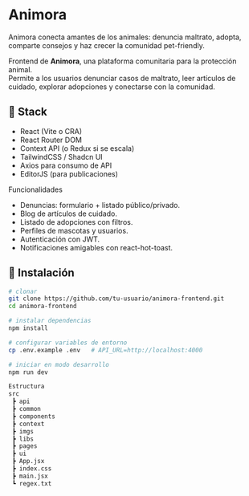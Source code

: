 # Animora
Animora conecta amantes de los animales: denuncia maltrato, adopta, comparte consejos y haz crecer la comunidad pet-friendly.

Frontend de **Animora**, una plataforma comunitaria para la protección animal.  
Permite a los usuarios denunciar casos de maltrato, leer artículos de cuidado, explorar adopciones y conectarse con la comunidad.

## 🚀 Stack
- React (Vite o CRA)
- React Router DOM
- Context API (o Redux si se escala)
- TailwindCSS / Shadcn UI
- Axios para consumo de API
- EditorJS (para publicaciones)

Funcionalidades

- Denuncias: formulario + listado público/privado.
- Blog de artículos de cuidado.
- Listado de adopciones con filtros.
- Perfiles de mascotas y usuarios.
- Autenticación con JWT.
- Notificaciones amigables con react-hot-toast.

## 🔧 Instalación
```bash
# clonar
git clone https://github.com/tu-usuario/animora-frontend.git
cd animora-frontend

# instalar dependencias
npm install

# configurar variables de entorno
cp .env.example .env   # API_URL=http://localhost:4000

# iniciar en modo desarrollo
npm run dev

Estructura
src
 ┣ api 
 ┣ common
 ┣ components
 ┣ context
 ┣ imgs
 ┣ libs
 ┣ pages
 ┣ ui
 ┣ App.jsx
 ┣ index.css
 ┣ main.jsx
 ┗ regex.txt
